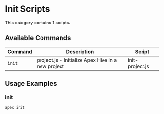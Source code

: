 # Init Scripts

This category contains 1 scripts.

## Available Commands

| Command | Description | Script |
|---------|-------------|--------|
| `init` | project.js - Initialize Apex Hive in a new project | init-project.js |

## Usage Examples

### init

```bash
apex init
```

